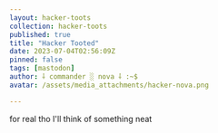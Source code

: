 ```yaml
---
layout: hacker-toots
collection: hacker-toots
published: true
title: "Hacker Tooted"
date: 2023-07-04T02:56:09Z
pinned: false
tags: [mastodon]
author: ⸸ commander ░ nova ⸸ :~$
avatar: /assets/media_attachments/hacker-nova.png

---
```


<p>for real tho I&#39;ll think of something neat</p>


